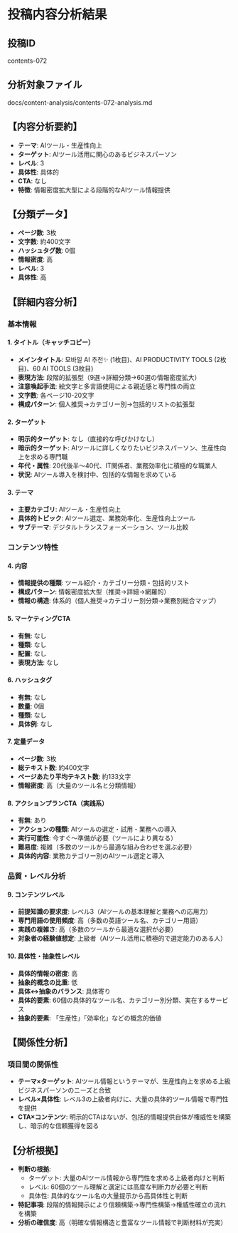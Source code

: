 # 投稿内容分析結果

## 投稿ID
contents-072

## 分析対象ファイル
docs/content-analysis/contents-072-analysis.md

## 【内容分析要約】
- **テーマ**: AIツール・生産性向上
- **ターゲット**: AIツール活用に関心のあるビジネスパーソン
- **レベル**: 3
- **具体性**: 具体的
- **CTA**: なし
- **特徴**: 情報密度拡大型による段階的なAIツール情報提供

## 【分類データ】
- **ページ数**: 3枚
- **文字数**: 約400文字
- **ハッシュタグ数**: 0個
- **情報密度**: 高
- **レベル**: 3
- **具体性**: 高

## 【詳細内容分析】

### 基本情報
#### 1. タイトル（キャッチコピー）
- **メインタイトル**: 모바일 AI 추천✨ (1枚目)、AI PRODUCTIVITY TOOLS (2枚目)、60 AI TOOLS (3枚目)
- **表現方法**: 段階的拡張型（9選→詳細分類→60選の情報密度拡大）
- **注意喚起手法**: 絵文字と多言語使用による親近感と専門性の両立
- **文字数**: 各ページ10-20文字
- **構成パターン**: 個人推奨→カテゴリー別→包括的リストの拡張型

#### 2. ターゲット
- **明示的ターゲット**: なし（直接的な呼びかけなし）
- **暗示的ターゲット**: AIツールに詳しくなりたいビジネスパーソン、生産性向上を求める専門職
- **年代・属性**: 20代後半〜40代、IT関係者、業務効率化に積極的な職業人
- **状況**: AIツール導入を検討中、包括的な情報を求めている

#### 3. テーマ
- **主要カテゴリ**: AIツール・生産性向上
- **具体的トピック**: AIツール選定、業務効率化、生産性向上ツール
- **サブテーマ**: デジタルトランスフォーメーション、ツール比較

### コンテンツ特性
#### 4. 内容
- **情報提供の種類**: ツール紹介・カテゴリー分類・包括的リスト
- **構成パターン**: 情報密度拡大型（推奨→詳細→網羅的）
- **情報の構造**: 体系的（個人推奨→カテゴリー別分類→業務別総合マップ）

#### 5. マーケティングCTA
- **有無**: なし
- **種類**: なし
- **配置**: なし
- **表現方法**: なし

#### 6. ハッシュタグ
- **有無**: なし
- **数量**: 0個
- **種類**: なし
- **具体例**: なし

#### 7. 定量データ
- **ページ数**: 3枚
- **総テキスト数**: 約400文字
- **ページあたり平均テキスト数**: 約133文字
- **情報密度**: 高（大量のツール名と分類情報）

#### 8. アクションプランCTA（実践系）
- **有無**: あり
- **アクションの種類**: AIツールの選定・試用・業務への導入
- **実行可能性**: 今すぐ〜準備が必要（ツールにより異なる）
- **難易度**: 複雑（多数のツールから最適な組み合わせを選ぶ必要）
- **具体的内容**: 業務カテゴリー別のAIツール選定と導入

### 品質・レベル分析
#### 9. コンテンツレベル
- **前提知識の要求度**: レベル3（AIツールの基本理解と業務への応用力）
- **専門用語の使用頻度**: 高（多数の英語ツール名、カテゴリー用語）
- **実践の複雑さ**: 高（多数のツールから最適な選択が必要）
- **対象者の経験値想定**: 上級者（AIツール活用に積極的で選定能力のある人）

#### 10. 具体性・抽象性レベル
- **具体的情報の密度**: 高
- **抽象的概念の比重**: 低
- **具体↔抽象のバランス**: 具体寄り
- **具体的要素**: 60個の具体的なツール名、カテゴリー別分類、実在するサービス
- **抽象的要素**: 「生産性」「効率化」などの概念的価値

## 【関係性分析】
### 項目間の関係性
- **テーマ×ターゲット**: AIツール情報というテーマが、生産性向上を求める上級ビジネスパーソンのニーズと合致
- **レベル×具体性**: レベル3の上級者向けに、大量の具体的ツール情報で専門性を提供
- **CTA×コンテンツ**: 明示的CTAはないが、包括的情報提供自体が権威性を構築し、暗示的な信頼獲得を図る

## 【分析根拠】
- **判断の根拠**: 
  - ターゲット: 大量のAIツール情報から専門性を求める上級者向けと判断
  - レベル: 60個のツール理解と選定には高度な判断力が必要と判断
  - 具体性: 具体的なツール名の大量提示から高具体性と判断
- **特記事項**: 段階的情報開示により信頼構築→専門性構築→権威性確立の流れを構築
- **分析の確信度**: 高（明確な情報構造と豊富なツール情報で判断材料が充実）